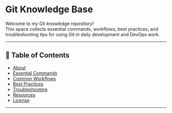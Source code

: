 # Git Knowledge Base

Welcome to my Git knowledge repository!  
This space collects essential commands, workflows, best practices, and troubleshooting tips for using Git in daily development and DevOps work.

---

## 📖 Table of Contents

- [About](#about)
- [Essential Commands](#essential-commands)
- [Common Workflows](#common-workflows)
- [Best Practices](#best-practices)
- [Troubleshooting](#troubleshooting)
- [Resources](#resources)
- [License](#license)

---


